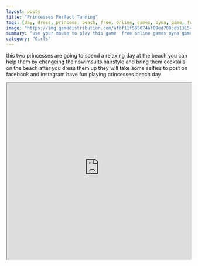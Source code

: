```yaml
---
layout: posts
title: "Princesses Perfect Tanning"
tags: [day, dress, princess, beach, free, online, games, oyna, game, free, games, play, play, games]
image: "https://img.gamedistribution.com/afbf11f585074af09ed708cdb13154c3.jpg"
summary: "use your mouse to play this game  free online games oyna game free games play play games"
category: "Girls"
---
```


this two princesses are going to spend a relaxing day at the beach you can help them by changeing their swimsuits hairstyle and bring them cocktails on the beach after you dress them up they will take some selfies to post on facebook and instagram have fun playing princesses beach day

<iframe width="100%" height="480px;" src="https://html5.gamedistribution.com/afbf11f585074af09ed708cdb13154c3/"></iframe>